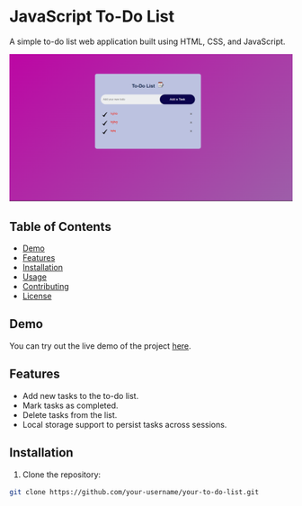# JavaScript To-Do List

A simple to-do list web application built using HTML, CSS, and JavaScript.

![Screenshot](todo.png)

## Table of Contents

- [Demo](#demo)
- [Features](#features)
- [Installation](#installation)
- [Usage](#usage)
- [Contributing](#contributing)
- [License](#license)

## Demo

You can try out the live demo of the project [here](link-to-demo).

## Features

- Add new tasks to the to-do list.
- Mark tasks as completed.
- Delete tasks from the list.
- Local storage support to persist tasks across sessions.

## Installation

1. Clone the repository:

```bash
git clone https://github.com/your-username/your-to-do-list.git
